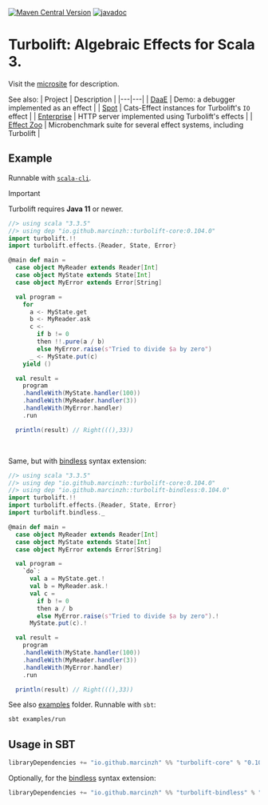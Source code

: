 [![Maven Central Version](https://img.shields.io/maven-central/v/io.github.marcinzh/turbolift-core_3)](https://mvnrepository.com/artifact/io.github.marcinzh/turbolift-core) [![javadoc](https://javadoc.io/badge2/io.github.marcinzh/turbolift-core_3/javadoc.svg)](https://javadoc.io/doc/io.github.marcinzh/turbolift-core_3)

# Turbolift: Algebraic Effects for Scala 3.

Visit the [microsite](https://marcinzh.github.io/turbolift) for description.


See also:
| Project | Description |
|---|---|
| [DaaE](https://github.com/marcinzh/daae) | Demo: a debugger implemented as an effect |
| [Spot](https://github.com/marcinzh/spot) | Cats-Effect instances for Turbolift's `IO` effect |
| [Enterprise](https://github.com/marcinzh/enterprise) | HTTP server implemented using Turbolift's effects |
| [Effect Zoo](https://github.com/marcinzh/effect-zoo) | Microbenchmark suite for several effect systems, including Turbolift |

## Example

Runnable with [`scala-cli`](https://scala-cli.virtuslab.org/).

> [!IMPORTANT]
> Turbolift requires **Java 11** or newer.

```scala
//> using scala "3.3.5"
//> using dep "io.github.marcinzh::turbolift-core:0.104.0"
import turbolift.!!
import turbolift.effects.{Reader, State, Error}

@main def main =
  case object MyReader extends Reader[Int]
  case object MyState extends State[Int]
  case object MyError extends Error[String]

  val program =
    for
      a <- MyState.get
      b <- MyReader.ask
      c <-
        if b != 0
        then !!.pure(a / b)
        else MyError.raise(s"Tried to divide $a by zero")
      _ <- MyState.put(c)
    yield ()

  val result =
    program
    .handleWith(MyState.handler(100))
    .handleWith(MyReader.handler(3))
    .handleWith(MyError.handler)
    .run

  println(result) // Right(((),33))
```

&nbsp;

Same, but with [bindless](modules/bindless) syntax extension:

```scala
//> using scala "3.3.5"
//> using dep "io.github.marcinzh::turbolift-core:0.104.0"
//> using dep "io.github.marcinzh::turbolift-bindless:0.104.0"
import turbolift.!!
import turbolift.effects.{Reader, State, Error}
import turbolift.bindless._

@main def main =
  case object MyReader extends Reader[Int]
  case object MyState extends State[Int]
  case object MyError extends Error[String]

  val program =
    `do`:
      val a = MyState.get.!
      val b = MyReader.ask.!
      val c =
        if b != 0
        then a / b
        else MyError.raise(s"Tried to divide $a by zero").!
      MyState.put(c).!

  val result =
    program
    .handleWith(MyState.handler(100))
    .handleWith(MyReader.handler(3))
    .handleWith(MyError.handler)
    .run

  println(result) // Right(((),33))
```
See also [examples](modules/examples/src/main/scala/examples/) folder. Runnable with `sbt`:
```sh
sbt examples/run
```


## Usage in SBT

```scala
libraryDependencies += "io.github.marcinzh" %% "turbolift-core" % "0.104.0"
```

Optionally, for the [bindless](modules/bindless) syntax extension:

```scala
libraryDependencies += "io.github.marcinzh" %% "turbolift-bindless" % "0.104.0"
```
